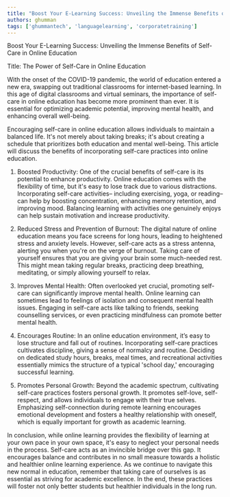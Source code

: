 ```yaml
---
title: "Boost Your E-Learning Success: Unveiling the Immense Benefits of Self-Care in Online Education"  # Wrap the title in double quotes
authors: ghumman
tags: ['ghummantech', 'languagelearning', 'corporatetraining']
---
```


Boost Your E-Learning Success: Unveiling the Immense Benefits of Self-Care in Online Education
<!-- truncate -->

Title: The Power of Self-Care in Online Education 

With the onset of the COVID-19 pandemic, the world of education entered a new era, swapping out traditional classrooms for internet-based learning. In this age of digital classrooms and virtual seminars, the importance of self-care in online education has become more prominent than ever. It is essential for optimizing academic potential, improving mental health, and enhancing overall well-being. 

Encouraging self-care in online education allows individuals to maintain a balanced life. It's not merely about taking breaks; it's about creating a schedule that prioritizes both education and mental well-being. This article will discuss the benefits of incorporating self-care practices into online education.

1. Boosted Productivity: One of the crucial benefits of self-care is its potential to enhance productivity. Online education comes with the flexibility of time, but it's easy to lose track due to various distractions. Incorporating self-care activities– including exercising, yoga, or reading–can help by boosting concentration, enhancing memory retention, and improving mood. Balancing learning with activities one genuinely enjoys can help sustain motivation and increase productivity. 

2. Reduced Stress and Prevention of Burnout: The digital nature of online education means you face screens for long hours, leading to heightened stress and anxiety levels. However, self-care acts as a stress antenna, alerting you when you're on the verge of burnout. Taking care of yourself ensures that you are giving your brain some much-needed rest. This might mean taking regular breaks, practicing deep breathing, meditating, or simply allowing yourself to relax.

3. Improves Mental Health: Often overlooked yet crucial, promoting self-care can significantly improve mental health. Online learning can sometimes lead to feelings of isolation and consequent mental health issues. Engaging in self-care acts like talking to friends, seeking counselling services, or even practicing mindfulness can promote better mental health. 

4. Encourages Routine: In an online education environment, it’s easy to lose structure and fall out of routines. Incorporating self-care practices cultivates discipline, giving a sense of normalcy and routine. Deciding on dedicated study hours, breaks, meal times, and recreational activities essentially mimics the structure of a typical 'school day,' encouraging successful learning. 

5. Promotes Personal Growth: Beyond the academic spectrum, cultivating self-care practices fosters personal growth. It promotes self-love, self-respect, and allows individuals to engage with their true selves. Emphasizing self-connection during remote learning encourages emotional development and fosters a healthy relationship with oneself, which is equally important for growth as academic learning. 

In conclusion, while online learning provides the flexibility of learning at your own pace in your own space, it's easy to neglect your personal needs in the process. Self-care acts as an invincible bridge over this gap. It encourages balance and contributes in no small measure towards a holistic and healthier online learning experience. As we continue to navigate this new normal in education, remember that taking care of ourselves is as essential as striving for academic excellence. In the end, these practices will foster not only better students but healthier individuals in the long run.
